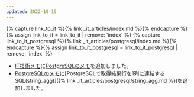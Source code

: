 ```yaml
---
updated: 2022-10-15
---
```

{% capture link_to_it %}{% link _it_articles/index.md %}{% endcapture %}{% assign link_to_it = link_to_it | remove: 'index' %}
{% capture link_to_it_postgresql %}{% link _it_articles/postgresql/index.md %}{% endcapture %}{% assign link_to_it_postgresql = link_to_it_postgresql | remove: 'index' %}

- [IT技術メモ]({{link_to_it}})に[PostgreSQLのメモ]({{link_to_it_postgresql}})を追加しました。
- [PostgreSQLのメモ]({{link_to_it_postgresql}})に[PostgreSQLで取得結果行を1列に連結するSQL(string_agg)]({% link _it_articles/postgresql/string_agg.md %})を追加しました。
